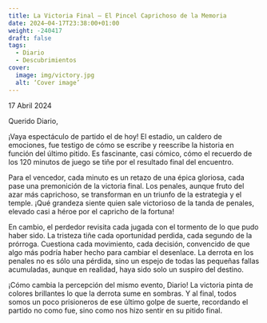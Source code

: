 ```yaml
---
title: La Victoria Final – El Pincel Caprichoso de la Memoria
date: 2024–04-17T23:38:00+01:00
weight: -240417
draft: false
tags:
  - Diario
  - Descubrimientos
cover:
  image: img/victory.jpg
  alt: ‘Cover image’
---
```


17 Abril 2024

Querido Diario,

¡Vaya espectáculo de partido el de hoy! El estadio, un caldero de emociones, fue testigo de cómo se escribe y reescribe la historia en función del último pitido. Es fascinante, casi cómico, cómo el recuerdo de los 120 minutos de juego se tiñe por el resultado final del encuentro.

Para el vencedor, cada minuto es un retazo de una épica gloriosa, cada pase una premonición de la victoria final. Los penales, aunque fruto del azar más caprichoso, se transforman en un triunfo de la estrategia y el temple. ¡Qué grandeza siente quien sale victorioso de la tanda de penales, elevado casi a héroe por el capricho de la fortuna!

En cambio, el perdedor revisita cada jugada con el tormento de lo que pudo haber sido. La tristeza tiñe cada oportunidad perdida, cada segundo de la prórroga. Cuestiona cada movimiento, cada decisión, convencido de que algo más podría haber hecho para cambiar el desenlace. La derrota en los penales no es sólo una pérdida, sino un espejo de todas las pequeñas fallas acumuladas, aunque en realidad, haya sido solo un suspiro del destino.

¡Cómo cambia la percepción del mismo evento, Diario! La victoria pinta de colores brillantes lo que la derrota sume en sombras. Y al final, todos somos un poco prisioneros de ese último golpe de suerte, recordando el partido no como fue, sino como nos hizo sentir en su pitido final.



